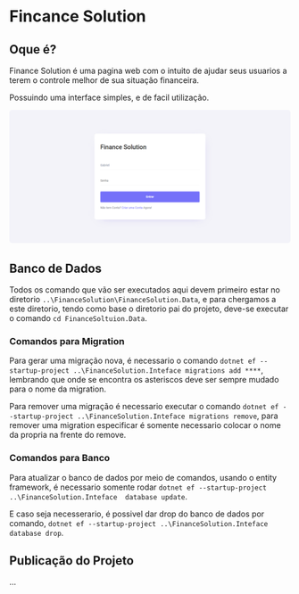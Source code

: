 # Fincance Solution

## Oque é?

Finance Solution é uma pagina web com o intuito de ajudar seus usuarios a terem o controle melhor de sua situação financeira.

Possuindo uma interface simples, e de facil utilização.

<p align="center">
  <img src="Docs/img/login-page.png" style="border-radius: 5px;">
</p>

## Banco de Dados

Todos os comando que vão ser executados aqui devem primeiro estar no diretorio `..\FinanceSolution\FinanceSolution.Data`, e para chergamos a este diretorio, tendo como base o diretorio pai do projeto, deve-se executar o comando `cd FinanceSoltuion.Data`.


### Comandos para Migration

Para gerar uma migração nova, é necessario o comando `dotnet ef --startup-project ..\FinanceSolution.Inteface migrations add ****`, lembrando que onde se encontra os asteriscos deve ser sempre mudado para o nome da migration. 

Para remover uma migração é necessario executar o comando `dotnet ef --startup-project ..\FinanceSolution.Inteface migrations remove`, para remover uma migration especificar é somente necessario colocar o nome da propria na frente do remove.

### Comandos para Banco

Para atualizar o banco de dados por meio de comandos, usando o entity framework, é necessario somente rodar `dotnet ef --startup-project ..\FinanceSolution.Inteface  database update`.

E caso seja necesserario, é possivel dar drop do banco de dados por comando, `dotnet ef --startup-project ..\FinanceSolution.Inteface database drop`.

## Publicação do Projeto

...
